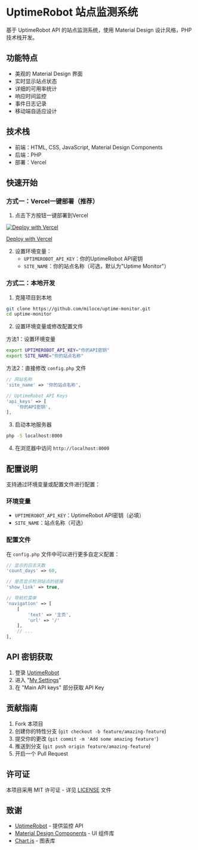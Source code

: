 # UptimeRobot 站点监测系统

基于 UptimeRobot API 的站点监测系统，使用 Material Design 设计风格，PHP 技术栈开发。

## 功能特点

- 美观的 Material Design 界面
- 实时显示站点状态
- 详细的可用率统计
- 响应时间监控
- 事件日志记录
- 移动端自适应设计

## 技术栈

- 前端：HTML, CSS, JavaScript, Material Design Components
- 后端：PHP
- 部署：Vercel

## 快速开始

### 方式一：Vercel一键部署（推荐）

1. 点击下方按钮一键部署到Vercel

[![Deploy with Vercel](https://vercel.com/button)](https://vercel.com/new/clone?repository-url=https://github.com/miloce/uptime-monitor&env=UPTIMEROBOT_API_KEY,TOKEN,SITE_NAME)

[Deploy with Vercel](https://vercel.com/new/clone?repository-url=https://github.com/miloce/uptime-monitor&env=UPTIMEROBOT_API_KEY,TOKEN,SITE_NAME)

2. 设置环境变量：
   - `UPTIMEROBOT_API_KEY`：你的UptimeRobot API密钥
   - `SITE_NAME`：你的站点名称（可选，默认为"Uptime Monitor"）

### 方式二：本地开发

1. 克隆项目到本地

```bash
git clone https://github.com/miloce/uptime-monitor.git
cd uptime-monitor
```

2. 设置环境变量或修改配置文件

方法1：设置环境变量
```bash
export UPTIMEROBOT_API_KEY="你的API密钥"
export SITE_NAME="你的站点名称"
```

方法2：直接修改 `config.php` 文件
```php
// 网站名称
'site_name' => '你的站点名称',

// UptimeRobot API Keys
'api_keys' => [
    '你的API密钥',
],
```

3. 启动本地服务器

```bash
php -S localhost:8000
```

4. 在浏览器中访问 `http://localhost:8000`

## 配置说明

支持通过环境变量或配置文件进行配置：

### 环境变量

- `UPTIMEROBOT_API_KEY`：UptimeRobot API密钥（必填）
- `SITE_NAME`：站点名称（可选）

### 配置文件

在 `config.php` 文件中可以进行更多自定义配置：

```php
// 显示的日志天数
'count_days' => 60,

// 是否显示检测站点的链接
'show_link' => true,

// 导航栏菜单
'navigation' => [
    [
        'text' => '主页',
        'url' => '/'
    ],
    // ...
],
```

## API 密钥获取

1. 登录 [UptimeRobot](https://uptimerobot.com/)
2. 进入 "[My Settings](https://dashboard.uptimerobot.com/integrations)"
3. 在 "Main API keys" 部分获取 API Key

## 贡献指南

1. Fork 本项目
2. 创建你的特性分支 (`git checkout -b feature/amazing-feature`)
3. 提交你的更改 (`git commit -m 'Add some amazing feature'`)
4. 推送到分支 (`git push origin feature/amazing-feature`)
5. 开启一个 Pull Request

## 许可证

本项目采用 MIT 许可证 - 详见 [LICENSE](LICENSE) 文件

## 致谢

- [UptimeRobot](https://uptimerobot.com/) - 提供监控 API
- [Material Design Components](https://material.io/components) - UI 组件库
- [Chart.js](https://www.chartjs.org/) - 图表库 